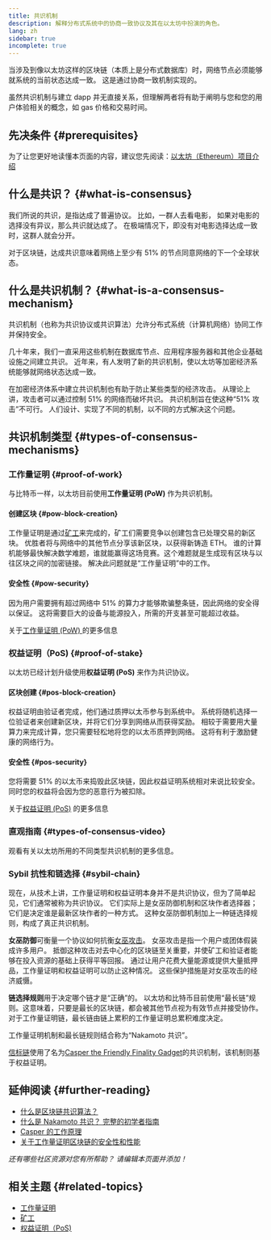 ```yaml
---
title: 共识机制
description: 解释分布式系统中的协商一致协议及其在以太坊中扮演的角色。
lang: zh
sidebar: true
incomplete: true
---
```


当涉及到像以太坊这样的区块链（本质上是分布式数据库）时，网络节点必须能够就系统的当前状态达成一致。 这是通过协商一致机制实现的。

虽然共识机制与建立 dapp 并无直接关系，但理解两者将有助于阐明与您和您的用户体验相关的概念，如 gas 价格和交易时间。

## 先决条件 {#prerequisites}

为了让您更好地读懂本页面的内容，建议您先阅读：[以太坊（Ethereum）项目介绍](/developers/docs/intro-to-ethereum/)

## 什么是共识？ {#what-is-consensus}

我们所说的共识，是指达成了普遍协议。 比如，一群人去看电影， 如果对电影的选择没有异议，那么共识就达成了。 在极端情况下，即没有对电影选择达成一致时，这群人就会分开。

对于区块链，达成共识意味着网络上至少有 51% 的节点同意网络的下一个全球状态。

## 什么是共识机制？ {#what-is-a-consensus-mechanism}

共识机制（也称为共识协议或共识算法）允许分布式系统（计算机网络）协同工作并保持安全。

几十年来，我们一直采用这些机制在数据库节点、应用程序服务器和其他企业基础设施之间建立共识。 近年来，有人发明了新的共识机制，使以太坊等加密经济系统能够就网络状态达成一致。

在加密经济体系中建立共识机制也有助于防止某些类型的经济攻击。 从理论上讲，攻击者可以通过控制 51% 的网络而破坏共识。 共识机制旨在使这种“51% 攻击”不可行。 人们设计、实现了不同的机制，以不同的方式解决这个问题。

<YouTube id="dylgwcPH4EA" />

## 共识机制类型 {#types-of-consensus-mechanisms}

### 工作量证明 {#proof-of-work}

与比特币一样，以太坊目前使用**工作量证明 (PoW)** 作为共识机制。

#### 创建区块 {#pow-block-creation}

工作量证明是通过[矿工](/developers/docs/consensus-mechanisms/pow/mining/)来完成的，矿工们需要竞争以创建包含已处理交易的新区块。 优胜者将与网络中的其他节点分享该新区块，以获得新铸造 ETH。 谁的计算机能够最快解决数学难题，谁就能赢得这场竞赛。这个难题就是生成现有区块与以往区块之间的加密链接。 解决此问题就是“工作量证明”中的工作。

#### 安全性 {#pow-security}

因为用户需要拥有超过网络中 51% 的算力才能够欺骗整条链，因此网络的安全得以保证。 这将需要巨大的设备与能源投入，所需的开支甚至可能超过收益。

关于[工作量证明 (PoW) ](/developers/docs/consensus-mechanisms/pow/)的更多信息

### 权益证明（PoS) {#proof-of-stake}

以太坊已经计划升级使用**权益证明 (PoS)** 来作为共识协议。

#### 区块创建 {#pos-block-creation}

权益证明由验证者完成，他们通过质押以太币参与到系统中。 系统将随机选择一位验证者来创建新区块，并将它们分享到网络从而获得奖励。 相较于需要用大量算力来完成计算，您只需要轻松地将您的以太币质押到网络。 这将有利于激励健康的网络行为。

#### 安全性 {#pos-security}

您将需要 51% 的以太币来捣毁此区块链，因此权益证明系统相对来说比较安全。 同时您的权益将会因为您的恶意行为被扣除。

关于[权益证明 (PoS)](/developers/docs/consensus-mechanisms/pos/) 的更多信息

### 直观指南 {#types-of-consensus-video}

观看有关以太坊所用的不同类型共识机制的更多信息。

<YouTube id="ojxfbN78WFQ" />

### Sybil 抗性和链选择 {#sybil-chain}

现在，从技术上讲，工作量证明和权益证明本身并不是共识协议，但为了简单起见，它们通常被称为共识协议。 它们实际上是女巫防御机制和区块作者选择器；它们是决定谁是最新区块作者的一种方式。 这种女巫防御机制加上一种链选择规则，构成了真正共识机制。

**女巫防御**可衡量一个协议如何抗衡[女巫攻击](https://wikipedia.org/wiki/Sybil_attack)。 女巫攻击是指一个用户或团体假装成许多用户。 抵御这种攻击对去中心化的区块链至关重要，并使矿工和验证者能够在投入资源的基础上获得平等回报。 通过让用户花费大量能源或提供大量抵押品，工作量证明和权益证明可以防止这种情况。 这些保护措施是对女巫攻击的经济威慑。

**链选择规则**用于决定哪个链才是“正确”的。 以太坊和比特币目前使用“最长链”规则。这意味着，只要是最长的区块链，都会被其他节点视为有效节点并接受协作。 对于工作量证明链，最长链由链上累积的工作量证明总累积难度决定。

工作量证明机制和最长链规则结合称为“Nakamoto 共识”。

[信标链](/upgrades/beacon-chain/)使用了名为[Casper the Friendly Finality Gadget](https://arxiv.org/abs/1710.09437)的共识机制，该机制则基于权益证明。

## 延伸阅读 {#further-reading}

- [什么是区块链共识算法？](https://academy.binance.com/en/articles/what-is-a-blockchain-consensus-algorithm)
- [什么是 Nakamoto 共识？ 完整的初学者指南](https://blockonomi.com/nakamoto-consensus/)
- [Casper 的工作原理 ](https://medium.com/unitychain/intro-to-casper-ffg-9ed944d98b2d)
- [关于工作量证明区块链的安全性和性能](https://eprint.iacr.org/2016/555.pdf)

_还有哪些社区资源对您有所帮助？ 请编辑本页面并添加！_

## 相关主题 {#related-topics}

- [工作量证明](/developers/docs/consensus-mechanisms/pow/)
- [矿工](/developers/docs/consensus-mechanisms/pow/mining/)
- [权益证明（PoS)](/developers/docs/consensus-mechanisms/pos/)
